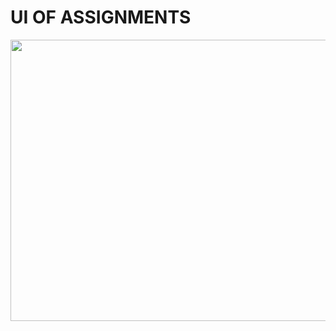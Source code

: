 <h1>UI OF ASSIGNMENTS</h1>

<center>
  
<img width="800" height="450" src="https://github.com/user-attachments/assets/5091091c-707d-488d-a311-97debbca0237"/>

</center>
